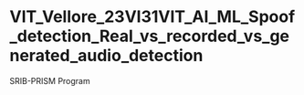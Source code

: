 # VIT_Vellore_23VI31VIT_AI_ML_Spoof_detection_Real_vs_recorded_vs_generated_audio_detection
SRIB-PRISM Program
